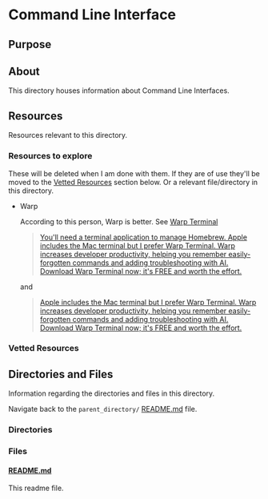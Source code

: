 # Command Line Interface

## Purpose

<!-- The purpose of this directory is to [...]. -->

## About

This directory houses information about Command Line Interfaces.

<!-- [Some information about this directory.] -->

## Resources

Resources relevant to this directory.

### Resources to explore

These will be deleted when I am done with them. If they are of use they'll be moved to the [Vetted Resources](#vetted-resources) section below. Or a relevant file/directory in this directory.

- Warp

  According to this person, Warp is better. See [Warp Terminal](https://mac.install.guide/more/download-warp)

  > [You'll need a terminal application to manage Homebrew. Apple includes the Mac terminal but I prefer Warp Terminal. Warp increases developer productivity, helping you remember easily-forgotten commands and adding troubleshooting with AI. Download Warp Terminal now; it's FREE and worth the effort.](https://mac.install.guide/homebrew/8)

  and

  > [Apple includes the Mac terminal but I prefer Warp Terminal. Warp increases developer productivity, helping you remember easily-forgotten commands and adding troubleshooting with AI. Download Warp Terminal now; it's FREE and worth the effort.](https://mac.install.guide/terminal/)

### Vetted Resources

## Directories and Files

Information regarding the directories and files in this directory.

Navigate back to the `parent_directory/` [README.md](../README.md) file.

### Directories

<!-- #### [directory_name/](./path_to_directory)

[About_this_directory.]

[More_info_about_this_directory.]

The `directory_name/` [README.md](./directory_name/README.md) file. -->

<!-- Terminal -->

### Files

<!-- #### [name_of_other_file_in_here.extension]()

[About_this_file.]

[More_info_about_this_file.] -->

#### [README.md](./README.md)

This readme file.
